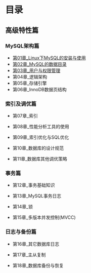# 目录

## 高级特性篇

### MySQL架构篇

- [第01章_Linux下MySQL的安装与使用](https://github.com/ekko1994/doc/blob/master/mysql/%E9%AB%98%E7%BA%A7%E7%AF%87/%E7%AC%AC01%E7%AB%A0_Linux%E4%B8%8BMySQL%E7%9A%84%E5%AE%89%E8%A3%85%E4%B8%8E%E4%BD%BF%E7%94%A8.md)
- [第02章_MySQL的数据目录](https://github.com/ekko1994/doc/blob/master/mysql/%E9%AB%98%E7%BA%A7%E7%AF%87/%E7%AC%AC02%E7%AB%A0_MySQL%E7%9A%84%E6%95%B0%E6%8D%AE%E7%9B%AE%E5%BD%95.md)
- [第03章_用户与权限管理](https://github.com/ekko1994/doc/blob/master/mysql/第03章_用户与权限管理.md)
- 第04章_逻辑架构
- 第05章_存储引擎
- 第06章_InnoDB数据页结构

### 索引及调优篇

- 第07章_索引

- 第08章_性能分析工具的使用

- 第09章_索引优化与SQL优化

- 第10章_数据库的设计规范

- 第11章_数据库其他调优策略

### 事务篇

- 第12章_事务基础知识

- 第13章_MySQL事务日志

- 第14章_锁

- 第15章_多版本并发控制(MVCC)

### 日志与备份篇

- 第16章_其它数据库日志

- 第17章_主从复制

- 第18章_数据库备份与恢复